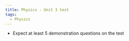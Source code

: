 ```yaml
---
title: Physics - Unit 3 test
tags:
  - Physics
---
```

- Expect at least 5 demonstration questions on the test

